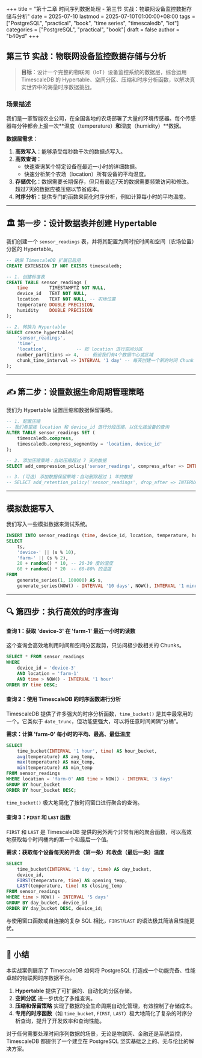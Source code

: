 +++
title = "第十二章 时间序列数据处理 - 第三节 实战：物联网设备监控数据存储与分析"
date = 2025-07-10
lastmod = 2025-07-10T01:00:00+08:00
tags = ["PostgreSQL", "practical", "book", "time series", "timescaledb", "iot"]
categories = ["PostgreSQL", "practical", "book"]
draft = false
author = "b40yd"
+++

## 第三节 实战：物联网设备监控数据存储与分析

> **目标**：设计一个完整的物联网（IoT）设备监控系统的数据层，综合运用 TimescaleDB 的 Hypertable、空间分区、压缩和时序分析函数，以解决真实世界中的海量时序数据挑战。

### 场景描述

我们是一家智能农业公司，在全国各地的农场部署了大量的环境传感器。每个传感器每分钟都会上报一次**温度（temperature）**和**湿度（humidity）**数据。

**数据层需求：**
1.  **高效写入**：能够承受每秒数千次的数据点写入。
2.  **高效查询**：
    -   快速查询某个特定设备在最近一小时的详细数据。
    -   快速分析某个农场（location）所有设备的平均温度。
3.  **存储优化**：数据需要长期保存，但只有最近7天的数据需要频繁访问和修改。超过7天的数据应被压缩以节省成本。
4.  **时序分析**：提供专门的函数来简化时序分析，例如计算每小时的平均温度。

---

## 🏛️ 第一步：设计数据表并创建 Hypertable

我们创建一个 `sensor_readings` 表，并将其配置为同时按时间和空间（农场位置）分区的 Hypertable。

```sql
-- 确保 TimescaleDB 扩展已启用
CREATE EXTENSION IF NOT EXISTS timescaledb;

-- 1. 创建标准表
CREATE TABLE sensor_readings (
    time        TIMESTAMPTZ NOT NULL,
    device_id   TEXT NOT NULL,
    location    TEXT NOT NULL, -- 农场位置
    temperature DOUBLE PRECISION,
    humidity    DOUBLE PRECISION
);

-- 2. 转换为 Hypertable
SELECT create_hypertable(
    'sensor_readings',
    'time',
    'location',           -- 按 location 进行空间分区
    number_partitions => 4,  -- 假设我们有4个数据中心或区域
    chunk_time_interval => INTERVAL '1 day' -- 每天创建一个新的时间 Chunk
);
```

---

## ✍️ 第二步：设置数据生命周期管理策略

我们为 Hypertable 设置压缩和数据保留策略。

```sql
-- 1. 配置压缩
-- 我们希望按 location 和 device_id 进行分段压缩，以优化按设备的查询
ALTER TABLE sensor_readings SET (
    timescaledb.compress,
    timescaledb.compress_segmentby = 'location, device_id'
);

-- 2. 添加压缩策略：自动压缩超过 7 天的数据
SELECT add_compression_policy('sensor_readings', compress_after => INTERVAL '7 days');

-- 3. (可选) 添加数据保留策略：自动删除超过 1 年的数据
-- SELECT add_retention_policy('sensor_readings', drop_after => INTERVAL '1 year');
```

---

## 模拟数据写入

我们写入一些模拟数据来测试系统。

```sql
INSERT INTO sensor_readings (time, device_id, location, temperature, humidity)
SELECT
    ts,
    'device-' || (s % 10),
    'farm-' || (s % 2),
    20 + random() * 10, -- 20-30 度的温度
    60 + random() * 20  -- 60-80% 的湿度
FROM
    generate_series(1, 100000) AS s,
    generate_series(NOW() - INTERVAL '10 days', NOW(), INTERVAL '1 minute') AS ts;
```

---

## 🔍 第四步：执行高效的时序查询

#### 查询 1：获取 'device-3' 在 'farm-1' 最近一小时的读数

这个查询会高效地利用时间和空间分区裁剪，只访问极少数相关的 Chunks。
```sql
SELECT * FROM sensor_readings
WHERE
    device_id = 'device-3'
    AND location = 'farm-1'
    AND time > NOW() - INTERVAL '1 hour'
ORDER BY time DESC;
```

#### 查询 2：使用 TimescaleDB 的时序函数进行分析

TimescaleDB 提供了许多强大的时序分析函数，`time_bucket()` 是其中最常用的一个。它类似于 `date_trunc`，但功能更强大，可以将任意时间间隔“分桶”。

**需求：计算 'farm-0' 每小时的平均、最高、最低温度**
```sql
SELECT
    time_bucket(INTERVAL '1 hour', time) AS hour_bucket,
    avg(temperature) AS avg_temp,
    max(temperature) AS max_temp,
    min(temperature) AS min_temp
FROM sensor_readings
WHERE location = 'farm-0' AND time > NOW() - INTERVAL '3 days'
GROUP BY hour_bucket
ORDER BY hour_bucket DESC;
```
`time_bucket()` 极大地简化了按时间窗口进行聚合的查询。

#### 查询 3：`FIRST` 和 `LAST` 函数

`FIRST` 和 `LAST` 是 TimescaleDB 提供的另外两个非常有用的聚合函数，可以高效地获取每个时间桶内的第一个和最后一个值。

**需求：获取每个设备每天的开盘（第一条）和收盘（最后一条）温度**
```sql
SELECT
    time_bucket(INTERVAL '1 day', time) AS day_bucket,
    device_id,
    FIRST(temperature, time) AS opening_temp,
    LAST(temperature, time) AS closing_temp
FROM sensor_readings
WHERE time > NOW() - INTERVAL '5 days'
GROUP BY day_bucket, device_id
ORDER BY day_bucket DESC, device_id;
```
与使用窗口函数或自连接的复杂 SQL 相比，`FIRST`/`LAST` 的语法极其简洁且性能更优。

---

## 📌 小结

本实战案例展示了 TimescaleDB 如何将 PostgreSQL 打造成一个功能完备、性能卓越的物联网时序数据平台。
1.  **Hypertable** 提供了可扩展的、自动化的分区存储。
2.  **空间分区** 进一步优化了多维查询。
3.  **压缩和保留策略** 实现了数据的全生命周期自动化管理，有效控制了存储成本。
4.  **专用的时序函数**（如 `time_bucket`, `FIRST`, `LAST`）极大地简化了复杂的时序分析查询，提升了开发效率和查询性能。

对于任何需要处理时间序列数据的场景，无论是物联网、金融还是系统监控，TimescaleDB 都提供了一个建立在 PostgreSQL 坚实基础之上的、无与伦比的解决方案。
